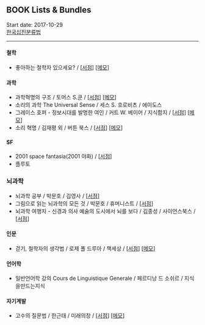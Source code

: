 ## BOOK Lists & Bundles 
Start date: 2017-10-29 <br>
[한국십진분류법](https://ko.wikipedia.org/wiki/%ED%95%9C%EA%B5%AD%EC%8B%AD%EC%A7%84%EB%B6%84%EB%A5%98%EB%B2%95)
<hr/>


#### 철학
* 좋아하는 철학자 있으세요? / [[서점](http://www.kyobobook.co.kr/product/detailViewKor.laf?barcode=9791157524990)] [[메모](https://github.com/knlee-voice/BookNotes/blob/master/9791157524990_171029.md)]

#### 과학
* 과학혁명의 구조 / 토머스 S.쿤 / [[서점](http://www.kyobobook.co.kr/product/detailViewKor.laf?barcode=9788972915546)] [[메모](https://github.com/knlee-voice/BookNotes/blob/master/9788972915546_171212.md)]
* 소리의 과학 The Universal Sense / 세스 S. 호로비츠 / 에이도스  
* 그레이스 호퍼 - 정보시대를 발명한 여인 / 커트 W. 베이어 / 지식함지 / [[서점](http://www.kyobobook.co.kr/product/detailViewKor.laf?barcode=9791195258499)] [[메모](https://github.com/knlee-voice/BookNotes/blob/master/9791195258499_180225.md)]
* 소리 혁명 / 김재평 외 / 버튼 북스 / [[서점](http://www.kyobobook.co.kr/product/detailViewKor.laf?barcode=9791187320180)] [[메모](https://github.com/knlee-voice/BookNotes/blob/master/9791187320180_180418.md)]

#### SF
* 2001 space fantasia(2001 야화) / [[서점](http://www.kyobobook.co.kr/product/detailViewKor.laf?barcode=9788959192588)]
* 플루토

### 뇌과학
* 뇌과학 공부 / 박문호 / 김영사 / [[서점](http://www.kyobobook.co.kr/product/detailViewKor.laf?ejkGb=KOR&mallGb=KOR&barcode=9788934979517)]
* 그림으로 읽는 뇌과학의 모든 것 / 박문호 / 휴머니스트 / [[서점](http://www.kyobobook.co.kr/product/detailViewKor.laf?ejkGb=KOR&mallGb=KOR&barcode=9788958625957)]
* 뇌과학 여행자 - 신경과 의사 예술의 도시에서 뇌를 보다 / 김종성 / 사이언스북스 / [[서점](http://www.kyobobook.co.kr/product/detailViewKor.laf?barcode=9788983715593)]

#### 인문
* 걷기, 철학자의 생각법 / 로제 폴 드루아 / 책세상 / [[서점](http://www.kyobobook.co.kr/product/detailViewKor.laf?barcode=9791159311437)] [[메모](https://github.com/knlee-voice/BookNotes/blob/master/100_171222.md)]

#### 언어학
* 일반언어학 강의 Cours de Linguistique Generale / 페르디낭 드 소쉬르 / 지식을만드는지식

#### 자기계발
* 고수의 질문법 / 한근태 / 미래의창 / [[서점](http://www.kyobobook.co.kr/product/detailViewKor.laf?barcode=9788959894987)] [[메모](https://github.com/knlee-voice/BookNotes/blob/master/9788959894987_180516.md)]
